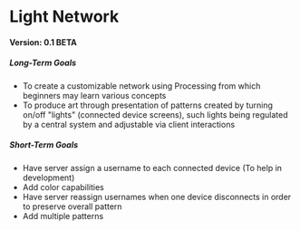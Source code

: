 # Light Network
#### Version: 0.1 BETA
##### Long-Term Goals
- To create a customizable network using Processing from which beginners may learn various concepts
- To produce art through presentation of patterns created by turning on/off "lights" (connected device screens), such lights being regulated by a central system and adjustable via client interactions

##### Short-Term Goals
- Have server assign a username to each connected device (To help in development)
- Add color capabilities
- Have server reassign usernames when one device disconnects in order to preserve overall pattern
- Add multiple patterns
